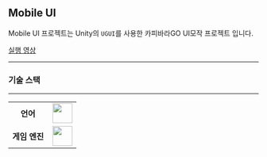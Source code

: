 <h2>Mobile UI</h2>

Mobile UI 프로젝트는 Unity의 `UGUI`를 사용한 카피바라GO UI모작 프로젝트 입니다.

[실행 영상](https://youtu.be/Af2lAQUFgXo)

---

<h3>기술 스택</h3>

---

<table align="center">
    <tr align="center">
        <td style="font-weight: bold; padding-right: 10px; vertical-align: center;">
            언어
        </td>
        <td>
            <img height="40" src="https://cdn.worldvectorlogo.com/logos/c--4.svg"/> 
        </td>
    </tr>
        <tr align="center">
        <td style="font-weight: bold; padding-right: 10px; vertical-align: center;">
            게임 엔진
        </td>
        <td>
            <img height="40" src="https://cdn.icon-icons.com/icons2/2248/PNG/512/unity_icon_136074.png"/>
        </td>
</table>
